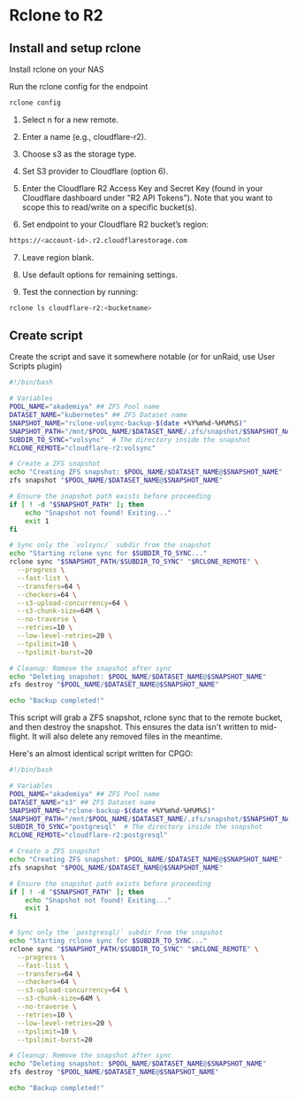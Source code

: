 # Rclone to R2

## Install and setup rclone
Install rclone on your NAS

Run the rclone config for the endpoint
```sh
rclone config
```

1) Select n for a new remote.

2) Enter a name (e.g., cloudflare-r2).

3) Choose s3 as the storage type.

4) Set S3 provider to Cloudflare (option 6).

5) Enter the Cloudflare R2 Access Key and Secret Key (found in your Cloudflare dashboard under "R2 API Tokens"). Note that you want to scope this to read/write on a specific bucket(s).

6) Set endpoint to your Cloudflare R2 bucket’s region:
```sh
https://<account-id>.r2.cloudflarestorage.com
```

7) Leave region blank.

8) Use default options for remaining settings.

9) Test the connection by running:
```sh
rclone ls cloudflare-r2:<bucketname>
```
## Create script

Create the script and save it somewhere notable (or for unRaid, use User Scripts plugin)

```sh
#!/bin/bash

# Variables
POOL_NAME="akademiya" ## ZFS Pool name
DATASET_NAME="kubernetes" ## ZFS Dataset name
SNAPSHOT_NAME="rclone-volsync-backup-$(date +%Y%m%d-%H%M%S)"
SNAPSHOT_PATH="/mnt/$POOL_NAME/$DATASET_NAME/.zfs/snapshot/$SNAPSHOT_NAME"
SUBDIR_TO_SYNC="volsync"  # The directory inside the snapshot
RCLONE_REMOTE="cloudflare-r2:volsync"

# Create a ZFS snapshot
echo "Creating ZFS snapshot: $POOL_NAME/$DATASET_NAME@$SNAPSHOT_NAME"
zfs snapshot "$POOL_NAME/$DATASET_NAME@$SNAPSHOT_NAME"

# Ensure the snapshot path exists before proceeding
if [ ! -d "$SNAPSHOT_PATH" ]; then
    echo "Snapshot not found! Exiting..."
    exit 1
fi

# Sync only the `volsync/` subdir from the snapshot
echo "Starting rclone sync for $SUBDIR_TO_SYNC..."
rclone sync "$SNAPSHOT_PATH/$SUBDIR_TO_SYNC" "$RCLONE_REMOTE" \
  --progress \
  --fast-list \
  --transfers=64 \
  --checkers=64 \
  --s3-upload-concurrency=64 \
  --s3-chunk-size=64M \
  --no-traverse \
  --retries=10 \
  --low-level-retries=20 \
  --tpslimit=10 \
  --tpslimit-burst=20

# Cleanup: Remove the snapshot after sync
echo "Deleting snapshot: $POOL_NAME/$DATASET_NAME@$SNAPSHOT_NAME"
zfs destroy "$POOL_NAME/$DATASET_NAME@$SNAPSHOT_NAME"

echo "Backup completed!"
```

This script will grab a ZFS snapshot, rclone sync that to the remote bucket, and then destroy the snapshot. This ensures the data isn't written to mid-flight. It will also delete any removed files in the meantime.

Here's an almost identical script written for CPGO:

```sh
#!/bin/bash

# Variables
POOL_NAME="akademiya" ## ZFS Pool name
DATASET_NAME="s3" ## ZFS Dataset name
SNAPSHOT_NAME="rclone-backup-$(date +%Y%m%d-%H%M%S)"
SNAPSHOT_PATH="/mnt/$POOL_NAME/$DATASET_NAME/.zfs/snapshot/$SNAPSHOT_NAME"
SUBDIR_TO_SYNC="postgresql"  # The directory inside the snapshot
RCLONE_REMOTE="cloudflare-r2:postgresql"

# Create a ZFS snapshot
echo "Creating ZFS snapshot: $POOL_NAME/$DATASET_NAME@$SNAPSHOT_NAME"
zfs snapshot "$POOL_NAME/$DATASET_NAME@$SNAPSHOT_NAME"

# Ensure the snapshot path exists before proceeding
if [ ! -d "$SNAPSHOT_PATH" ]; then
    echo "Snapshot not found! Exiting..."
    exit 1
fi

# Sync only the `postgresql/` subdir from the snapshot
echo "Starting rclone sync for $SUBDIR_TO_SYNC..."
rclone sync "$SNAPSHOT_PATH/$SUBDIR_TO_SYNC" "$RCLONE_REMOTE" \
  --progress \
  --fast-list \
  --transfers=64 \
  --checkers=64 \
  --s3-upload-concurrency=64 \
  --s3-chunk-size=64M \
  --no-traverse \
  --retries=10 \
  --low-level-retries=20 \
  --tpslimit=10 \
  --tpslimit-burst=20

# Cleanup: Remove the snapshot after sync
echo "Deleting snapshot: $POOL_NAME/$DATASET_NAME@$SNAPSHOT_NAME"
zfs destroy "$POOL_NAME/$DATASET_NAME@$SNAPSHOT_NAME"

echo "Backup completed!"
```
